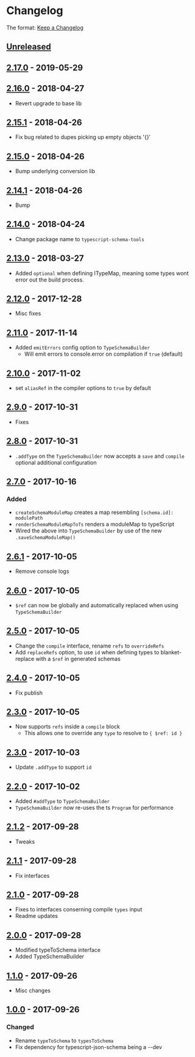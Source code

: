 # Changelog

The format: [Keep a Changelog](http://keepachangelog.com/en/1.0.0/)

## [Unreleased]

## [2.17.0][] - 2019-05-29

## [2.16.0][] - 2018-04-27

- Revert upgrade to base lib

## [2.15.1][] - 2018-04-26

- Fix bug related to dupes picking up empty objects '{}'

## [2.15.0][] - 2018-04-26

- Bump underlying conversion lib

## [2.14.1][] - 2018-04-26

- Bump

## [2.14.0][] - 2018-04-24

- Change package name to `typescript-schema-tools`

## [2.13.0][] - 2018-03-27

- Added `optional` when defining ITypeMap, meaning some types wont error out the build process.

## [2.12.0][] - 2017-12-28

- Misc fixes

## [2.11.0][] - 2017-11-14

- Added `emitErrors` config option to `TypeSchemaBuilder`
  - Will emit errors to console.error on compilation if `true` (default)

## [2.10.0][] - 2017-11-02

- set `aliasRef` in the compiler options to `true` by default

## [2.9.0][] - 2017-10-31

- Fixes

## [2.8.0][] - 2017-10-31

- `.addType` on the `TypeSchemaBuilder` now accepts a `save` and `compile` optional additional configuration

## [2.7.0][] - 2017-10-16

### Added

- `createSchemaModuleMap` creates a map resembling `[schema.id]: modulePath`
- `renderSchemaModuleMapToTs` renders a moduleMap to typeScript
- Wired the above into `TypeSchemaBuilder` by use of the new `.saveSchemaModuleMap()`

## [2.6.1][] - 2017-10-05

- Remove console logs

## [2.6.0][] - 2017-10-05

- `$ref` can now be globally and automatically replaced when using `TypeSchemaBuilder`

## [2.5.0][] - 2017-10-05

- Change the `compile` interface, rename `refs` to `overrideRefs`
- Add `replaceRefs` option, to use `id` when defining types to blanket-replace with a `$ref` in generated schemas

## [2.4.0][] - 2017-10-05

- Fix publish

## [2.3.0][] - 2017-10-05

- Now supports `refs` inside a `compile` block
  - This allows one to override any `type` to resolve to `{ $ref: id }`

## [2.3.0][] - 2017-10-03

- Update `.addType` to support `id`

## [2.2.0][] - 2017-10-02

- Added `#addType` to `TypeSchemaBuilder`
- `TypeSchemaBuilder` now re-uses the ts `Program` for performance

## [2.1.2][] - 2017-09-28

- Tweaks

## [2.1.1][] - 2017-09-28

- Fix interfaces

## [2.1.0][] - 2017-09-28

- Fixes to interfaces conserning compile `types` input
- Readme updates

## [2.0.0][] - 2017-09-28

- Modified typeToSchema interface
- Added TypeSchemaBuilder

## [1.1.0][] - 2017-09-26

- Misc changes

## [1.0.0][] - 2017-09-26

### Changed

- Rename `typeToSchema` to `typesToSchema`
- Fix dependency for typescript-json-schema being a --dev


[Unreleased]: https://src.temando.io/sam.johnson/schema-tools/compare/v2.17.0...HEAD
[2.17.0]: https://src.temando.io/sam.johnson/schema-tools/compare/v2.16.0...v2.17.0
[2.16.0]: https://src.temando.io/sam.johnson/schema-tools/compare/v2.15.1...v2.16.0
[2.15.1]: https://src.temando.io/sam.johnson/schema-tools/compare/v2.15.0...v2.15.1
[2.15.0]: https://src.temando.io/sam.johnson/schema-tools/compare/v2.14.1...v2.15.0
[2.14.1]: https://src.temando.io/sam.johnson/schema-tools/compare/v2.14.0...v2.14.1
[2.14.0]: https://src.temando.io/sam.johnson/schema-tools/compare/v2.13.0...v2.14.0
[2.13.0]: https://src.temando.io/sam.johnson/schema-tools/compare/v2.12.0...v2.13.0
[2.12.0]: https://src.temando.io/sam.johnson/schema-tools/compare/v2.11.0...v2.12.0
[2.11.0]: https://src.temando.io/sam.johnson/schema-tools/compare/v2.10.0...v2.11.0
[2.10.0]: https://src.temando.io/sam.johnson/schema-tools/compare/v2.9.0...v2.10.0
[2.9.0]: https://src.temando.io/sam.johnson/schema-tools/compare/v2.8.0...v2.9.0
[2.8.0]: https://src.temando.io/sam.johnson/schema-tools/compare/v2.7.0...v2.8.0
[2.7.0]: https://src.temando.io/sam.johnson/schema-tools/compare/v2.6.1...v2.7.0
[2.6.1]: https://src.temando.io/sam.johnson/schema-tools/compare/v2.6.0...v2.6.1
[2.6.0]: https://src.temando.io/sam.johnson/schema-tools/compare/v2.5.0...v2.6.0
[2.5.0]: https://src.temando.io/sam.johnson/schema-tools/compare/v2.4.0...v2.5.0
[2.4.0]: https://src.temando.io/sam.johnson/schema-tools/compare/v2.3.0...v2.4.0
[2.3.0]: https://src.temando.io/sam.johnson/schema-tools/compare/v2.3.0...v2.3.0
[2.3.0]: https://src.temando.io/sam.johnson/schema-tools/compare/v2.2.0...v2.3.0
[2.2.0]: https://src.temando.io/sam.johnson/schema-tools/compare/v2.1.2...v2.2.0
[2.1.2]: https://src.temando.io/sam.johnson/schema-tools/compare/v2.1.2...v2.1.2
[2.1.2]: https://src.temando.io/sam.johnson/schema-tools/compare/v2.1.1...v2.1.2
[2.1.1]: https://src.temando.io/sam.johnson/schema-tools/compare/v2.1.0...v2.1.1
[2.1.0]: https://src.temando.io/sam.johnson/schema-tools/compare/v2.0.0...v2.1.0
[2.0.0]: https://src.temando.io/sam.johnson/schema-tools/compare/v1.1.0...v2.0.0
[1.1.0]: https://src.temando.io/sam.johnson/schema-tools/compare/v1.0.0...v1.1.0
[1.0.0]: https://src.temando.io/sam.johnson/schema-tools/tree/v1.0.0

